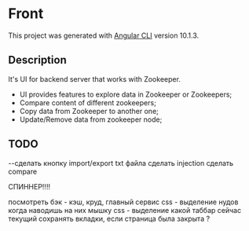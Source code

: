 # Front

This project was generated with [Angular CLI](https://github.com/angular/angular-cli) version 10.1.3.

## Description

It's UI for backend server that works with Zookeeper. 

 - UI provides features to explore data in Zookeeper or Zookeepers;
 - Compare content of different zookeepers;
 - Copy data from Zookeeper to another one;
 - Update/Remove data from zookeeper node;
 
 
## TODO
--сделать кнопку import/export txt файла
сделать injection
сделать compare

СПИННЕР!!!!

посмотреть бэк - кэш, круд, главный сервис
css - выделение нудов когда наводишь на них мышку
css - выделение какой таббар сейчас текущий
сохранять вкладки, если страница была закрыта ?
